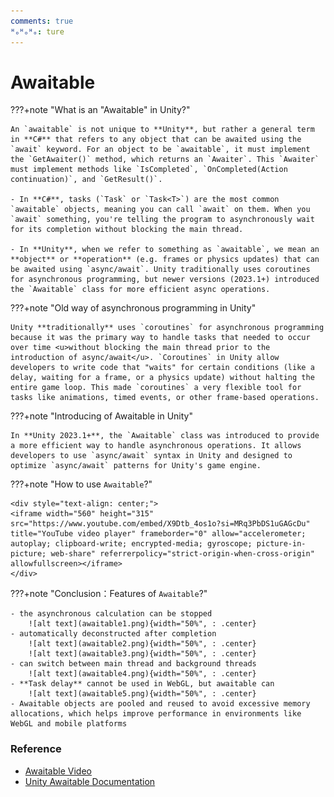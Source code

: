 ```yaml
---
comments: true
ᴴₒᴴₒᴴₒ: ture
---
```


# **Awaitable**

???+note "What is an "Awaitable" in Unity?"

    An `awaitable` is not unique to **Unity**, but rather a general term in **C#** that refers to any object that can be awaited using the `await` keyword. For an object to be `awaitable`, it must implement the `GetAwaiter()` method, which returns an `Awaiter`. This `Awaiter` must implement methods like `IsCompleted`, `OnCompleted(Action continuation)`, and `GetResult()`.

    - In **C#**, tasks (`Task` or `Task<T>`) are the most common `awaitable` objects, meaning you can call `await` on them. When you `await` something, you're telling the program to asynchronously wait for its completion without blocking the main thread.

    - In **Unity**, when we refer to something as `awaitable`, we mean an **object** or **operation** (e.g. frames or physics updates) that can be awaited using `async/await`. Unity traditionally uses coroutines for asynchronous programming, but newer versions (2023.1+) introduced the `Awaitable` class for more efficient async operations.

???+note "Old way of asynchronous programming in Unity"

    Unity **traditionally** uses `coroutines` for asynchronous programming because it was the primary way to handle tasks that needed to occur over time <u>without blocking the main thread prior to the introduction of async/await</u>. `Coroutines` in Unity allow developers to write code that "waits" for certain conditions (like a delay, waiting for a frame, or a physics update) without halting the entire game loop. This made `coroutines` a very flexible tool for tasks like animations, timed events, or other frame-based operations.

???+note "Introducing of Awaitable in Unity"

    In **Unity 2023.1+**, the `Awaitable` class was introduced to provide a more efficient way to handle asynchronous operations. It allows developers to use `async/await` syntax in Unity and designed to optimize `async/await` patterns for Unity's game engine.

???+note "How to use `Awaitable`?"

    <div style="text-align: center;">
    <iframe width="560" height="315" src="https://www.youtube.com/embed/X9Dtb_4os1o?si=MRq3PbDS1uGAGcDu" title="YouTube video player" frameborder="0" allow="accelerometer; autoplay; clipboard-write; encrypted-media; gyroscope; picture-in-picture; web-share" referrerpolicy="strict-origin-when-cross-origin" allowfullscreen></iframe>
    </div>
    
???+note "Conclusion：Features of `Awaitable`?"

    - the asynchronous calculation can be stopped
        ![alt text](awaitable1.png){width="50%", : .center}
    - automatically deconstructed after completion
        ![alt text](awaitable2.png){width="50%", : .center}
        ![alt text](awaitable3.png){width="50%", : .center}
    - can switch between main thread and background threads
        ![alt text](awaitable4.png){width="50%", : .center}
    - **Task delay** cannot be used in WebGL, but awaitable can
        ![alt text](awaitable5.png){width="50%", : .center}
    - Awaitable objects are pooled and reused to avoid excessive memory allocations, which helps improve performance in environments like WebGL and mobile platforms​

### **Reference**
- [Awaitable Video](https://www.youtube.com/watch?v=X9Dtb_4os1o)
- [Unity Awaitable Documentation](https://docs.unity3d.com/2023.1/Documentation/ScriptReference/Awaitable.html)